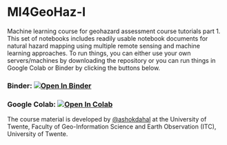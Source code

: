 # Ml4GeoHaz-I
Machine learning course for geohazard assessment course tutorials part 1.
This set of notebooks includes readily usable notebook documents for natural hazard mapping using multiple remote sensing and machine learning approaches.
To run things, you can either use your own servers/machines by downloading the repository or you can run things in Google Colab or Binder by clicking the buttons below.

### Binder: [![Open In Binder](https://mybinder.org/badge_logo.svg)](https://mybinder.org/v2/gh/ashokdahal/Ml4GeoHaz-I/HEAD)

### Google Colab: [![Open In Colab](https://colab.research.google.com/assets/colab-badge.svg)](https://colab.research.google.com/github/ashokdahal/Ml4GeoHaz-I//blob/master/)

The course material is developed by [@ashokdahal](https://github.com/ashokdahal) at the University of Twente, Faculty of Geo-Information Science and Earth Observation (ITC), University of Twente. 

